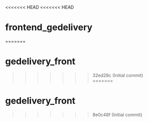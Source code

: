 <<<<<<< HEAD
<<<<<<< HEAD
# frontend_gedelivery
=======
# gedelivery_front
>>>>>>> 32ed28c (Initial commit)
=======
# gedelivery_front
>>>>>>> 8e0c48f (Initial commit)
